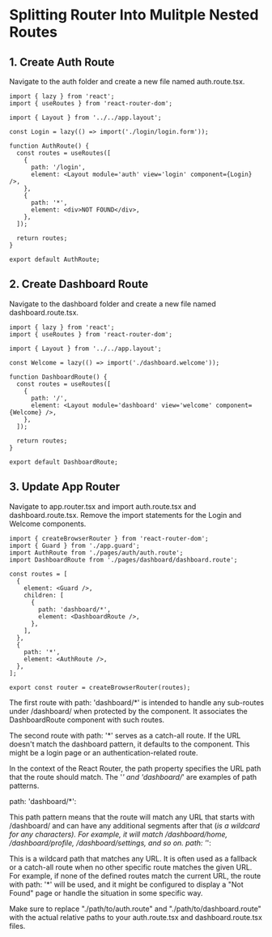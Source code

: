 # Splitting Router Into Mulitple Nested Routes

## 1. Create Auth Route

Navigate to the auth folder and create a new file named auth.route.tsx.

```tsx
import { lazy } from 'react';
import { useRoutes } from 'react-router-dom';

import { Layout } from '../../app.layout';

const Login = lazy(() => import('./login/login.form'));

function AuthRoute() {
  const routes = useRoutes([
    {
      path: '/login',
      element: <Layout module='auth' view='login' component={Login} />,
    },
    {
      path: '*',
      element: <div>NOT FOUND</div>,
    },
  ]);

  return routes;
}

export default AuthRoute;
```

## 2. Create Dashboard Route

Navigate to the dashboard folder and create a new file named dashboard.route.tsx.

```tsx
import { lazy } from 'react';
import { useRoutes } from 'react-router-dom';

import { Layout } from '../../app.layout';

const Welcome = lazy(() => import('./dashboard.welcome'));

function DashboardRoute() {
  const routes = useRoutes([
    {
      path: '/',
      element: <Layout module='dashboard' view='welcome' component={Welcome} />,
    },
  ]);

  return routes;
}

export default DashboardRoute;
```

## 3. Update App Router

Navigate to app.router.tsx and import auth.route.tsx and dashboard.route.tsx. Remove the import statements for the Login and Welcome components.

```tsx
import { createBrowserRouter } from 'react-router-dom';
import { Guard } from './app.guard';
import AuthRoute from './pages/auth/auth.route';
import DashboardRoute from './pages/dashboard/dashboard.route';

const routes = [
  {
    element: <Guard />,
    children: [
      {
        path: 'dashboard/*',
        element: <DashboardRoute />,
      },
    ],
  },
  {
    path: '*',
    element: <AuthRoute />,
  },
];

export const router = createBrowserRouter(routes);
```

The first route with path: 'dashboard/\*' is intended to handle any sub-routes under /dashboard/ when protected by the <Guard /> component. It associates the DashboardRoute component with such routes.

The second route with path: '\*' serves as a catch-all route. If the URL doesn't match the dashboard pattern, it defaults to the <AuthRoute /> component. This might be a login page or an authentication-related route.

In the context of the React Router, the path property specifies the URL path that the route should match. The '_' and 'dashboard/_' are examples of path patterns.

path: 'dashboard/\*':

This path pattern means that the route will match any URL that starts with /dashboard/ and can have any additional segments after that (_is a wildcard for any characters).
For example, it will match /dashboard/home, /dashboard/profile, /dashboard/settings, and so on.
path: '_':

This is a wildcard path that matches any URL. It is often used as a fallback or a catch-all route when no other specific route matches the given URL.
For example, if none of the defined routes match the current URL, the route with path: '\*' will be used, and it might be configured to display a "Not Found" page or handle the situation in some specific way.

Make sure to replace "./path/to/auth.route" and "./path/to/dashboard.route" with the actual relative paths to your auth.route.tsx and dashboard.route.tsx files.
